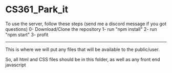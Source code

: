 # CS361_Park_it
To use the server, follow these steps (send me a discord message if you got questions)
0- Download/Clone the repository
1- run "npm install"
2- run "npm start"
3- profit

---

This is where we will put any files that will be available to the public/user.

So, all html and CSS files should be in this folder, as well as any front end javascript